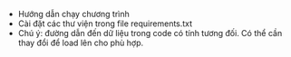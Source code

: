 - Hướng dẫn chạy chương trình 
- Cài đặt các thư viện trong file requirements.txt
- Chú ý: đường dẫn đến dữ liệu trong code có tính tương đối. Có thể cần thay đổi để load lên cho phù hợp. 


